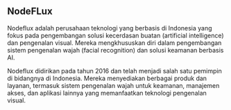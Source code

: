 ## NodeFLux
Nodeflux adalah perusahaan teknologi yang berbasis di Indonesia yang fokus pada pengembangan solusi kecerdasan buatan (artificial intelligence) dan pengenalan visual. 
Mereka mengkhususkan diri dalam pengembangan sistem pengenalan wajah (facial recognition) dan solusi keamanan berbasis AI.

Nodeflux didirikan pada tahun 2016 dan telah menjadi salah satu pemimpin di bidangnya di Indonesia. Mereka menyediakan berbagai produk dan layanan, 
termasuk sistem pengenalan wajah untuk keamanan, manajemen akses, dan aplikasi lainnya yang memanfaatkan teknologi pengenalan visual.

